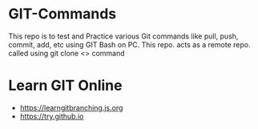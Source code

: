 # GIT-Commands
This repo is to test and Practice various Git commands like pull, push, commit, add, etc using GIT Bash on PC. This repo. acts as a remote repo. called using git clone &lt;> command 

# Learn GIT Online
- https://learngitbranching.js.org
- https://try.github.io
